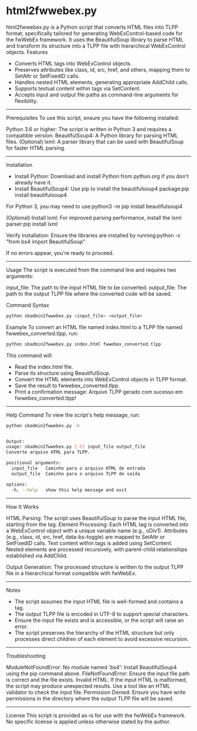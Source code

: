 # html2fwwebex.py

html2fwwebex.py is a Python script that converts HTML files into TLPP format, specifically tailored for generating WebExControl-based code for the fwWebEx framework. It uses the BeautifulSoup library to parse HTML and transform its structure into a TLPP file with hierarchical WebExControl objects.
Features

- Converts HTML tags into WebExControl objects.
- Preserves attributes like class, id, src, href, and others, mapping them to SetAttr or SetFixedID calls.
- Handles nested HTML elements, generating appropriate AddChild calls.
- Supports textual content within tags via SetContent.
- Accepts input and output file paths as command-line arguments for flexibility.

---

Prerequisites
To use this script, ensure you have the following installed:

Python 3.6 or higher: The script is written in Python 3 and requires a compatible version.
BeautifulSoup4: A Python library for parsing HTML files.
(Optional) lxml: A parser library that can be used with BeautifulSoup for faster HTML parsing.

---

Installation

- Install Python: Download and install Python from python.org if you don't already have it.
- Install BeautifulSoup4: Use pip to install the beautifulsoup4 package:pip install beautifulsoup4

For Python 3, you may need to use:python3 -m pip install beautifulsoup4

(Optional) Install lxml: For improved parsing performance, install the lxml parser:pip install lxml

Verify Installation: Ensure the libraries are installed by running:python -c "from bs4 import BeautifulSoup"

If no errors appear, you're ready to proceed.

---

Usage
The script is executed from the command line and requires two arguments:

input_file: The path to the input HTML file to be converted.
output_file: The path to the output TLPP file where the converted code will be saved.

Command Syntax

```bash
python sbadmin2fwwebex.py <input_file> <output_file>
```

Example
To convert an HTML file named index.html to a TLPP file named fwwebex_converted.tlpp, run:

```bash
python sbadmin2fwwebex.py index.html fwwebex_converted.tlpp
```

This command will:

- Read the index.html file.
- Parse its structure using BeautifulSoup.
- Convert the HTML elements into WebExControl objects in TLPP format.
- Save the result to fwwebex_converted.tlpp.
- Print a confirmation message: Arquivo TLPP gerado com sucesso em fwwebex_converted.tlpp!

---

Help Command
To view the script's help message, run:

```bash
python sbadmin2fwwebex.py -h


Output:
usage: sbadmin2fwwebex.py [-h] input_file output_file
Converte arquivo HTML para TLPP.

positional arguments:
  input_file   Caminho para o arquivo HTML de entrada
  output_file  Caminho para o arquivo TLPP de saída

options:
  -h, --help   show this help message and exit
```

---

How It Works

HTML Parsing: The script uses BeautifulSoup to parse the input HTML file, starting from the <body> tag.
Element Processing:
Each HTML tag is converted into a WebExControl object with a unique variable name (e.g., oDiv1).
Attributes (e.g., class, id, src, href, data-bs-toggle) are mapped to SetAttr or SetFixedID calls.
Text content within tags is added using SetContent.
Nested elements are processed recursively, with parent-child relationships established via AddChild.

Output Generation: The processed structure is written to the output TLPP file in a hierarchical format compatible with fwWebEx.

---

Notes

- The script assumes the input HTML file is well-formed and contains a <body> tag.
- The output TLPP file is encoded in UTF-8 to support special characters.
- Ensure the input file exists and is accessible, or the script will raise an error.
- The script preserves the hierarchy of the HTML structure but only processes direct children of each element to avoid excessive recursion.

---

Troubleshooting

ModuleNotFoundError: No module named 'bs4': Install BeautifulSoup4 using the pip command above.
FileNotFoundError: Ensure the input file path is correct and the file exists.
Invalid HTML: If the input HTML is malformed, the script may produce unexpected results. Use a tool like an HTML validator to check the input file.
Permission Denied: Ensure you have write permissions in the directory where the output TLPP file will be saved.

---

License
This script is provided as-is for use with the fwWebEx framework. No specific license is applied unless otherwise stated by the author.

